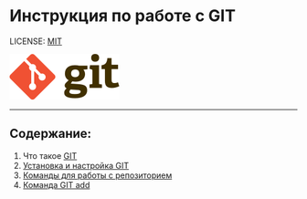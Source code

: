# Инструкция по работе с GIT

LICENSE: [MIT](License.md)

![](/photo/192px-Git-logo.svg.png)

----
## Содержание:
1. Что такое [GIT](/GIT.md)
2. [Установка и настройка GIT](Install%20GIT.md) 
3. [Команды для работы с репозиторием](/Repoz.md)
4. [Команда GIT add](/GIT%20add.md)
